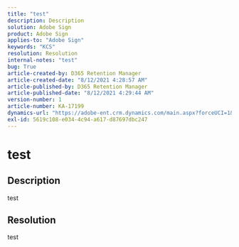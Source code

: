 ```yaml
---
title: "test"
description: Description
solution: Adobe Sign
product: Adobe Sign
applies-to: "Adobe Sign"
keywords: "KCS"
resolution: Resolution
internal-notes: "test"
bug: True
article-created-by: D365 Retention Manager
article-created-date: "8/12/2021 4:28:57 AM"
article-published-by: D365 Retention Manager
article-published-date: "8/12/2021 4:29:44 AM"
version-number: 1
article-number: KA-17199
dynamics-url: "https://adobe-ent.crm.dynamics.com/main.aspx?forceUCI=1&pagetype=entityrecord&etn=knowledgearticle&id=3a71f4c8-25fb-eb11-94ef-000d3a343f3e"
exl-id: 5619c108-e034-4c94-a617-d87697dbc247
---
```

# test

## Description


test


## Resolution


test
